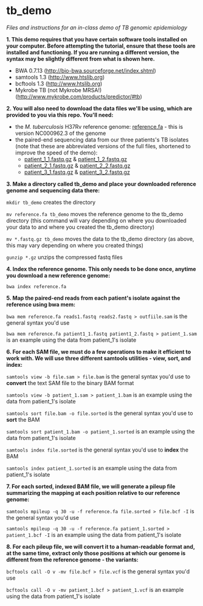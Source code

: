 # tb_demo
*Files and instructions for an in-class demo of TB genomic epidemiology*

**1. This demo requires that you have certain software tools installed on your computer. Before attempting the tutorial, ensure that these tools are installed and functioning. If you are running a different version, the syntax may be slightly different from what is shown here.**
* BWA 0.7.13 (http://bio-bwa.sourceforge.net/index.shtml)
* samtools 1.3 (http://www.htslib.org)
* bcftools 1.3 (http://www.htslib.org)
* Mykrobe TB (not Mykrobe MRSA!) (http://www.mykrobe.com/products/predictor/#tb)
    
    
**2. You will also need to download the data files we'll be using, which are provided to you via this repo. You'll need:**
- the *M. tuberculosis* H37Rv reference genome: [reference.fa](reference.ga) - this is version NC000962.3 of the genome 
- the paired-end sequencing data from our three patients's TB isolates (note that these are abbreviated versions of the full files, shortened to improve the speed of the demo): 
  - [patient_1_1.fastq.gz](patient_1_1.fastq.gz) & [patient_1_2.fastq.gz](patient_1_2.fastq.gz)
  - [patient_2_1.fastq.gz](patient_2_1.fastq.gz) & [patient_2_2.fastq.gz](patient_2_2.fastq.gz)
  - [patient_3_1.fastq.gz](patient_3_1.fastq.gz) & [patient_3_2.fastq.gz](patient_3_2.fastq.gz)


**3. Make a directory called tb_demo and place your downloaded reference genome and sequencing data there:**

`mkdir tb_demo` creates the directory

`mv reference.fa tb_demo` moves the reference genome to the tb_demo directory (this command will vary depending on where you downloaded your data to and where you created the tb_demo directory)

`mv *.fastq.gz tb_demo` moves the data to the tb_demo directory (as above, this may vary depending on where you created things)

`gunzip *.gz` unzips the compressed fastq files


**4. Index the reference genome. This only needs to be done once, anytime you download a new reference genome:**

`bwa index reference.fa` 


**5. Map the paired-end reads from each patient's isolate against the reference using bwa mem:**

`bwa mem reference.fa reads1.fastq reads2.fastq > outfiile.sam` is the general syntax you'd use

`bwa mem reference.fa patient1_1.fastq patient1_2.fastq > patient_1.sam` is an example using the data from patient_1's isolate


**6. For each SAM file, we must do a few operations to make it efficient to work with. We will use three different samtools utilities - view, sort, and index:**

`samtools view -b file.sam > file.bam` is the general syntax you'd use to **convert** the text SAM file to the binary BAM format

`samtools view -b patient_1.sam > patient_1.bam` is an example using the data from patient_1's isolate

`samtools sort file.bam -o file.sorted` is the general syntax you'd use to **sort** the BAM 

`samtools sort patient_1.bam -o patient_1.sorted` is an example using the data from patient_1's isolate

`samtools index file.sorted` is the general syntax you'd use to **index** the BAM 

`samtools index patient_1.sorted` is an example using the data from patient_1's isolate


**7. For each sorted, indexed BAM file, we will generate a pileup file summarizing the mapping at each position relative to our reference genome:**

`samtools mpileup -q 30 -u -f reference.fa file.sorted > file.bcf -I` is the general syntax you'd use

`samtools mpileup -q 30 -u -f reference.fa patient_1.sorted > patient_1.bcf -I` is an example using the data from patient_1's isolate


**8. For each pileup file, we will convert it to a human-readable format and, at the same time, extract only those positions at which our genome is different from the reference genome - the variants:**

`bcftools call -O v -mv file.bcf > file.vcf` is the general syntax you'd use

`bcftools call -O v -mv patient_1.bcf > patient_1.vcf` is an example using the data from patient_1's isolate
